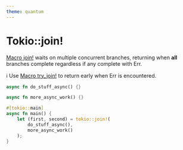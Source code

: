 ```yaml
---
theme: quantum
---
```


# Tokio::join!

[Macro join!](https://docs.rs/tokio/latest/tokio/macro.join.html) waits on multiple concurrent branches, returning when **all** branches complete regardless if any complete with Err.

ℹ️ Use [Macro try_join!](https://docs.rs/tokio/latest/tokio/macro.try_join.html) to return early when Err is encountered.

```rs
async fn do_stuff_async() {}

async fn more_async_work() {}

#[tokio::main]
async fn main() {
    let (first, second) = tokio::join!(
        do_stuff_async(),
        more_async_work()
    );
}
```